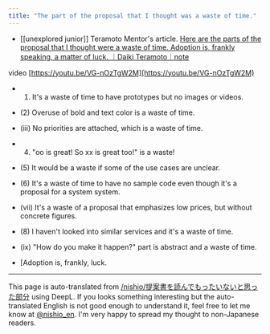 ```yaml
---
title: "The part of the proposal that I thought was a waste of time."
---
```


- [[unexplored junior]] Teramoto Mentor's article.
[Here are the parts of the proposal that I thought were a waste of time. Adoption is, frankly speaking, a matter of luck. ｜Daiki Teramoto｜note](https://note.com/teramotodaiki/n/n148d35899016)

video
[https://youtu.be/VG-nOzTgW2M](https://youtu.be/VG-nOzTgW2M)

- 1) It's a waste of time to have prototypes but no images or videos.
- (2) Overuse of bold and text color is a waste of time.
- (iii) No priorities are attached, which is a waste of time.
- 4) "oo is great! So xx is great too!" is a waste!
- (5) It would be a waste if some of the use cases are unclear.
- (6) It's a waste of time to have no sample code even though it's a proposal for a system system.
- (vii) It's a waste of a proposal that emphasizes low prices, but without concrete figures.
- (8) I haven't looked into similar services and it's a waste of time.
- (ix) "How do you make it happen?" part is abstract and a waste of time.

- [Adoption is, frankly, luck.

---
This page is auto-translated from [/nishio/提案書を読んでもったいないと思った部分](https://scrapbox.io/nishio/提案書を読んでもったいないと思った部分) using DeepL. If you looks something interesting but the auto-translated English is not good enough to understand it, feel free to let me know at [@nishio_en](https://twitter.com/nishio_en). I'm very happy to spread my thought to non-Japanese readers.